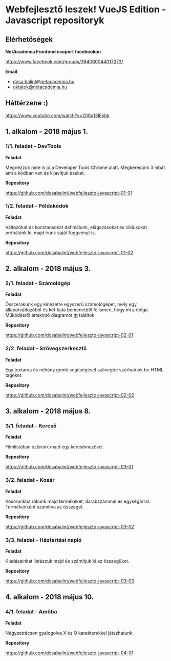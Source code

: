 # Webfejlesztő leszek! VueJS Edition - Javascript repositoryk

## Elérhetőségek

**NetAcademia Frontend csoport facebookon**

https://www.facebook.com/groups/364060044017273/

**Email**

* dosa.balint@netacademia.hu
* oktatok@netacademia.hu

## Háttérzene :)

https://www.youtube.com/watch?v=200u13IEkbk

## 1. alkalom - 2018 május 1.

### 1/1. feladat - DevTools

**Feladat**

Megnézzük mire is jó a Developer Tools Chrome alatt. Megkeresünk 3 hibát ami a kódban van és kijavítjuk ezeket.

**Repository**

https://github.com/dosabalint/webfejleszto-javascript-01-01

### 1/2. feladat - Példakódok

**Feladat**

Változókat és konstansokat definiálunk, elágazásokat és ciklusokat próbálunk ki, majd írunk saját függvényt is.

**Repository**

https://github.com/dosabalint/webfejleszto-javascript-01-02

## 2. alkalom - 2018 május 3.

### 2/1. feladat - Számológép

**Feladat**

Összerakunk egy kinézetre egyszerű számológépet, mely egy állapotváltozóból és két fajta bemenetből felismeri, hogy mi a dolga. Működésről áttekintő diagramot [itt](https://github.com/dosabalint/webfejleszto-javascript-02-01/blob/master/diagram.txt) találtok

**Repository**

https://github.com/dosabalint/webfejleszto-javascript-02-01

### 2/2. feladat - Szövegszerkesztő

**Feladat**

Egy textarea és néhány gomb segítségével szövegbe szúrhatunk be HTML tageket.

**Repository**

https://github.com/dosabalint/webfejleszto-javascript-02-02

## 3. alkalom - 2018 május 8.

### 3/1. feladat - Kereső

**Feladat**

Filmlistában szűrünk majd egy keresőmezővel.

**Repository**

https://github.com/dosabalint/webfejleszto-javascript-03-01

### 3/2. feladat - Kosár

**Feladat**

Kosarunkba rakunk majd termékeket, darabszámmal és egységárral. Termékenként számítva az összeget.

**Repository**

https://github.com/dosabalint/webfejleszto-javascript-03-02

### 3/3. feladat - Háztartási napló

**Feladat**

Kiadásainkat listázzuk majd és számítjuk ki az összegüket.

**Repository**

https://github.com/dosabalint/webfejleszto-javascript-03-03

## 4. alkalom - 2018 május 10.

### 4/1. feladat - Amőba

**Feladat**

Négyzetrácson gyalogolva X és O karakterekkel játszhatunk.

**Repository**

https://github.com/dosabalint/webfejleszto-javascript-04-01
